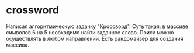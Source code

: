# crossword
Написал алгоритмическую задачку "Кроссворд". 
Суть такая: в массиве символов 6 на 5 необходимо найти заданное слово.
Поиск можно осуществлять в любом направлении.
Есть рандомайзер для создания массива.
